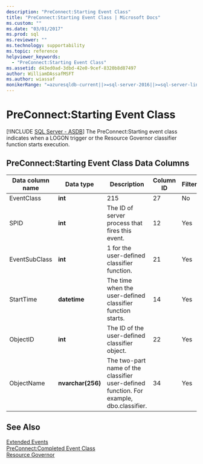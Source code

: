 ```yaml
---
description: "PreConnect:Starting Event Class"
title: "PreConnect:Starting Event Class | Microsoft Docs"
ms.custom: ""
ms.date: "03/01/2017"
ms.prod: sql
ms.reviewer: ""
ms.technology: supportability
ms.topic: reference
helpviewer_keywords: 
  - "PreConnect:Starting Event Class"
ms.assetid: d43ed0ad-3dbd-42e0-9cef-8320b8d87497
author: WilliamDAssafMSFT
ms.author: wiassaf
monikerRange: "=azuresqldb-current||>=sql-server-2016||>=sql-server-linux-2017||=azuresqldb-mi-current"
---
```

# PreConnect:Starting Event Class
[!INCLUDE [SQL Server - ASDB](../../includes/applies-to-version/sql-asdb.md)]
  The PreConnect:Starting event class indicates when a LOGON trigger or the Resource Governor classifier function starts execution.  
  
## PreConnect:Starting Event Class Data Columns  
  
|Data column name|Data type|Description|Column ID|Filterable|  
|----------------------|---------------|-----------------|---------------|----------------|  
|EventClass|**int**|215|27|No|  
|SPID|**int**|The ID of server process that fires this event.|12|Yes|  
|EventSubClass|**int**|1 for the user-defined classifier function.|21|Yes|  
|StartTime|**datetime**|The time when the user-defined classifier function starts.|14|Yes|  
|ObjectID|**int**|The ID of the user-defined classifier object.|22|Yes|  
|ObjectName|**nvarchar(256)**|The two-part name of the classifier user-defined function. For example, dbo.classifier.|34|Yes|  
  
## See Also  
 [Extended Events](../../relational-databases/extended-events/extended-events.md)   
 [PreConnect:Completed Event Class](../../relational-databases/event-classes/preconnect-completed-event-class.md)   
 [Resource Governor](../../relational-databases/resource-governor/resource-governor.md)  
  
  
